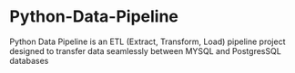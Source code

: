 # Python-Data-Pipeline
Python Data Pipeline is an ETL (Extract, Transform, Load) pipeline project designed to transfer data seamlessly between MYSQL and PostgresSQL databases
